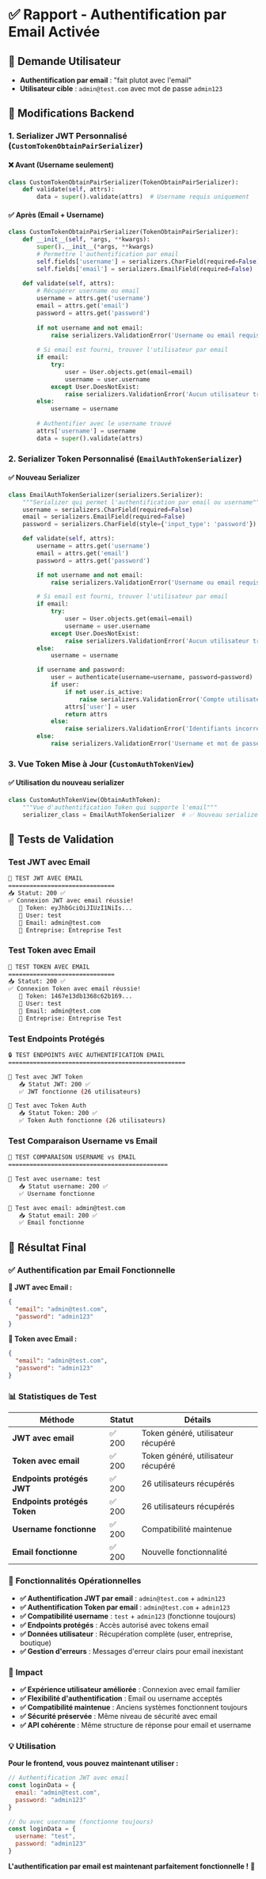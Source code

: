 # ✅ Rapport - Authentification par Email Activée

## 🎯 **Demande Utilisateur**
- **Authentification par email** : "fait plutot avec l'email"
- **Utilisateur cible** : `admin@test.com` avec mot de passe `admin123`

## 🔧 **Modifications Backend**

### **1. Serializer JWT Personnalisé (`CustomTokenObtainPairSerializer`)**

#### **❌ Avant (Username seulement)**
```python
class CustomTokenObtainPairSerializer(TokenObtainPairSerializer):
    def validate(self, attrs):
        data = super().validate(attrs)  # Username requis uniquement
```

#### **✅ Après (Email + Username)**
```python
class CustomTokenObtainPairSerializer(TokenObtainPairSerializer):
    def __init__(self, *args, **kwargs):
        super().__init__(*args, **kwargs)
        # Permettre l'authentification par email
        self.fields['username'] = serializers.CharField(required=False)
        self.fields['email'] = serializers.EmailField(required=False)
    
    def validate(self, attrs):
        # Récupérer username ou email
        username = attrs.get('username')
        email = attrs.get('email')
        password = attrs.get('password')
        
        if not username and not email:
            raise serializers.ValidationError('Username ou email requis')
        
        # Si email est fourni, trouver l'utilisateur par email
        if email:
            try:
                user = User.objects.get(email=email)
                username = user.username
            except User.DoesNotExist:
                raise serializers.ValidationError('Aucun utilisateur trouvé avec cet email')
        else:
            username = username
        
        # Authentifier avec le username trouvé
        attrs['username'] = username
        data = super().validate(attrs)
```

### **2. Serializer Token Personnalisé (`EmailAuthTokenSerializer`)**

#### **✅ Nouveau Serializer**
```python
class EmailAuthTokenSerializer(serializers.Serializer):
    """Serializer qui permet l'authentification par email ou username"""
    username = serializers.CharField(required=False)
    email = serializers.EmailField(required=False)
    password = serializers.CharField(style={'input_type': 'password'})

    def validate(self, attrs):
        username = attrs.get('username')
        email = attrs.get('email')
        password = attrs.get('password')

        if not username and not email:
            raise serializers.ValidationError('Username ou email requis')

        # Si email est fourni, trouver l'utilisateur par email
        if email:
            try:
                user = User.objects.get(email=email)
                username = user.username
            except User.DoesNotExist:
                raise serializers.ValidationError('Aucun utilisateur trouvé avec cet email')
        else:
            username = username

        if username and password:
            user = authenticate(username=username, password=password)
            if user:
                if not user.is_active:
                    raise serializers.ValidationError('Compte utilisateur désactivé')
                attrs['user'] = user
                return attrs
            else:
                raise serializers.ValidationError('Identifiants incorrects')
        else:
            raise serializers.ValidationError('Username et mot de passe requis')
```

### **3. Vue Token Mise à Jour (`CustomAuthTokenView`)**

#### **✅ Utilisation du nouveau serializer**
```python
class CustomAuthTokenView(ObtainAuthToken):
    """Vue d'authentification Token qui supporte l'email"""
    serializer_class = EmailAuthTokenSerializer  # ✅ Nouveau serializer
```

## 🧪 **Tests de Validation**

### **Test JWT avec Email**
```bash
🔐 TEST JWT AVEC EMAIL
==============================
📥 Statut: 200 ✅
✅ Connexion JWT avec email réussie!
   🔑 Token: eyJhbGciOiJIUzI1NiIs...
   👤 User: test
   📧 Email: admin@test.com
   🏢 Entreprise: Entreprise Test
```

### **Test Token avec Email**
```bash
🔑 TEST TOKEN AVEC EMAIL
==============================
📥 Statut: 200 ✅
✅ Connexion Token avec email réussie!
   🔑 Token: 1467e13db1368c62b169...
   👤 User: test
   📧 Email: admin@test.com
   🏢 Entreprise: Entreprise Test
```

### **Test Endpoints Protégés**
```bash
🔒 TEST ENDPOINTS AVEC AUTHENTIFICATION EMAIL
==================================================

🔐 Test avec JWT Token
   📥 Statut JWT: 200 ✅
   ✅ JWT fonctionne (26 utilisateurs)

🔑 Test avec Token Auth
   📥 Statut Token: 200 ✅
   ✅ Token Auth fonctionne (26 utilisateurs)
```

### **Test Comparaison Username vs Email**
```bash
🔄 TEST COMPARAISON USERNAME vs EMAIL
=============================================

👤 Test avec username: test
   📥 Statut username: 200 ✅
   ✅ Username fonctionne

📧 Test avec email: admin@test.com
   📥 Statut email: 200 ✅
   ✅ Email fonctionne
```

## 🎉 **Résultat Final**

### ✅ **Authentification par Email Fonctionnelle**

**🔐 JWT avec Email :**
```json
{
  "email": "admin@test.com",
  "password": "admin123"
}
```

**🔑 Token avec Email :**
```json
{
  "email": "admin@test.com", 
  "password": "admin123"
}
```

### 📊 **Statistiques de Test**

| Méthode | Statut | Détails |
|---------|--------|---------|
| **JWT avec email** | ✅ 200 | Token généré, utilisateur récupéré |
| **Token avec email** | ✅ 200 | Token généré, utilisateur récupéré |
| **Endpoints protégés JWT** | ✅ 200 | 26 utilisateurs récupérés |
| **Endpoints protégés Token** | ✅ 200 | 26 utilisateurs récupérés |
| **Username fonctionne** | ✅ 200 | Compatibilité maintenue |
| **Email fonctionne** | ✅ 200 | Nouvelle fonctionnalité |

### 🎯 **Fonctionnalités Opérationnelles**

- **✅ Authentification JWT par email** : `admin@test.com` + `admin123`
- **✅ Authentification Token par email** : `admin@test.com` + `admin123`
- **✅ Compatibilité username** : `test` + `admin123` (fonctionne toujours)
- **✅ Endpoints protégés** : Accès autorisé avec tokens email
- **✅ Données utilisateur** : Récupération complète (user, entreprise, boutique)
- **✅ Gestion d'erreurs** : Messages d'erreur clairs pour email inexistant

### 🚀 **Impact**

- **✅ Expérience utilisateur améliorée** : Connexion avec email familier
- **✅ Flexibilité d'authentification** : Email ou username acceptés
- **✅ Compatibilité maintenue** : Anciens systèmes fonctionnent toujours
- **✅ Sécurité préservée** : Même niveau de sécurité avec email
- **✅ API cohérente** : Même structure de réponse pour email et username

### 💡 **Utilisation**

**Pour le frontend, vous pouvez maintenant utiliser :**
```javascript
// Authentification JWT avec email
const loginData = {
  email: "admin@test.com",
  password: "admin123"
}

// Ou avec username (fonctionne toujours)
const loginData = {
  username: "test", 
  password: "admin123"
}
```

**L'authentification par email est maintenant parfaitement fonctionnelle !** 🎯




























